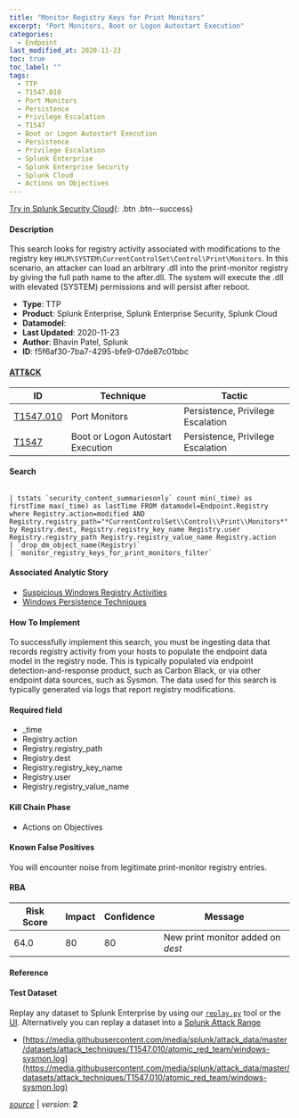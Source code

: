 ```yaml
---
title: "Monitor Registry Keys for Print Monitors"
excerpt: "Port Monitors, Boot or Logon Autostart Execution"
categories:
  - Endpoint
last_modified_at: 2020-11-23
toc: true
toc_label: ""
tags:
  - TTP
  - T1547.010
  - Port Monitors
  - Persistence
  - Privilege Escalation
  - T1547
  - Boot or Logon Autostart Execution
  - Persistence
  - Privilege Escalation
  - Splunk Enterprise
  - Splunk Enterprise Security
  - Splunk Cloud
  - Actions on Objectives
---
```




[Try in Splunk Security Cloud](https://www.splunk.com/en_us/cyber-security.html){: .btn .btn--success}

#### Description

This search looks for registry activity associated with modifications to the registry key `HKLM\SYSTEM\CurrentControlSet\Control\Print\Monitors`. In this scenario, an attacker can load an arbitrary .dll into the print-monitor registry by giving the full path name to the after.dll. The system will execute the .dll with elevated (SYSTEM) permissions and will persist after reboot.

- **Type**: TTP
- **Product**: Splunk Enterprise, Splunk Enterprise Security, Splunk Cloud
- **Datamodel**: 
- **Last Updated**: 2020-11-23
- **Author**: Bhavin Patel, Splunk
- **ID**: f5f6af30-7ba7-4295-bfe9-07de87c01bbc


#### [ATT&CK](https://attack.mitre.org/)

| ID          | Technique   | Tactic      |
| ----------- | ----------- | ----------- |
| [T1547.010](https://attack.mitre.org/techniques/T1547/010/) | Port Monitors | Persistence, Privilege Escalation |
| [T1547](https://attack.mitre.org/techniques/T1547/) | Boot or Logon Autostart Execution | Persistence, Privilege Escalation |

#### Search

```

| tstats `security_content_summariesonly` count min(_time) as firstTime max(_time) as lastTime FROM datamodel=Endpoint.Registry where Registry.action=modified AND Registry.registry_path="*CurrentControlSet\\Control\\Print\\Monitors*" by Registry.dest, Registry.registry_key_name Registry.user Registry.registry_path Registry.registry_value_name Registry.action 
| `drop_dm_object_name(Registry)` 
| `monitor_registry_keys_for_print_monitors_filter`
```

#### Associated Analytic Story
* [Suspicious Windows Registry Activities](/stories/suspicious_windows_registry_activities)
* [Windows Persistence Techniques](/stories/windows_persistence_techniques)


#### How To Implement
To successfully implement this search, you must be ingesting data that records registry activity from your hosts to populate the endpoint data model in the registry node. This is typically populated via endpoint detection-and-response product, such as Carbon Black, or via other endpoint data sources, such as Sysmon. The data used for this search is typically generated via logs that report registry modifications.

#### Required field
* _time
* Registry.action
* Registry.registry_path
* Registry.dest
* Registry.registry_key_name
* Registry.user
* Registry.registry_value_name


#### Kill Chain Phase
* Actions on Objectives


#### Known False Positives
You will encounter noise from legitimate print-monitor registry entries.


#### RBA

| Risk Score  | Impact      | Confidence   | Message      |
| ----------- | ----------- |--------------|--------------|
| 64.0 | 80 | 80 | New print monitor added on $dest$ |




#### Reference


#### Test Dataset
Replay any dataset to Splunk Enterprise by using our [`replay.py`](https://github.com/splunk/attack_data#using-replaypy) tool or the [UI](https://github.com/splunk/attack_data#using-ui).
Alternatively you can replay a dataset into a [Splunk Attack Range](https://github.com/splunk/attack_range#replay-dumps-into-attack-range-splunk-server)

* [https://media.githubusercontent.com/media/splunk/attack_data/master/datasets/attack_techniques/T1547.010/atomic_red_team/windows-sysmon.log](https://media.githubusercontent.com/media/splunk/attack_data/master/datasets/attack_techniques/T1547.010/atomic_red_team/windows-sysmon.log)



[*source*](https://github.com/splunk/security_content/tree/develop/detections/endpoint/monitor_registry_keys_for_print_monitors.yml) \| *version*: **2**